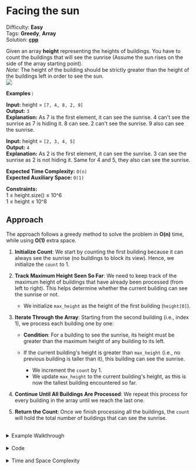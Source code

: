 # Facing the sun

Difficulty: **Easy** <br>
Tags: **Greedy**, **Array** <br>
Solution: **[cpp](facingTheSun.cpp)** <br>

Given an array **height** representing the heights of buildings. You have to count the buildings that will see the sunrise (Assume the sun rises on the side of the array starting point).  
_Note:_ The height of the building should be strictly greater than the height of the buildings left in order to see the sun.  
![](https://contribute.geeksforgeeks.org/wp-content/uploads/Building.png)

**Examples :**

**Input:** height = `[7, 4, 8, 2, 9]` <br>
**Output:** `3` <br>
**Explanation:** As 7 is the first element, it can see the sunrise. 4 can't see the sunrise as 7 is hiding it. 8 can see. 2 can't see the sunrise. 9 also can see  
the sunrise.

**Input:** height = `[2, 3, 4, 5]` <br>
**Output:** `4` <br>
**Explanation:** As 2 is the first element, it can see the sunrise.  3 can see the sunrise as 2 is not hiding it. Same for 4 and 5, they also can see the sunrise.

**Expected Time Complexity:** `O(n)` <br>
**Expected Auxiliary Space:** `O(1)` <br>

**Constraints:**  
1 ≤ height.size() ≤ 10^6  
1 ≤ height ≤ 10^8

## Approach

The approach follows a greedy method to solve the problem in **O(n)** time, while using **O(1)** extra space.

1. **Initialize Count**:
   We start by counting the first building because it can always see the sunrise (no buildings to block its view). Hence, we initialize the `count` to 1.

2. **Track Maximum Height Seen So Far**:
   We need to keep track of the maximum height of buildings that have already been processed (from left to right). This helps determine whether the current building can see the sunrise or not.
   - We initialize `max_height` as the height of the first building (`height[0]`).

3. **Iterate Through the Array**:
   Starting from the second building (i.e., index 1), we process each building one by one:
   
   - **Condition**: For a building to see the sunrise, its height must be greater than the maximum height of any building to its left.
   
   - If the current building's height is greater than `max_height` (i.e., no previous building is taller than it), this building can see the sunrise.
     - We increment the `count` by 1.
     - We update `max_height` to the current building's height, as this is now the tallest building encountered so far.

4. **Continue Until All Buildings Are Processed**:
   We repeat this process for every building in the array until we reach the last one.

5. **Return the Count**:
   Once we finish processing all the buildings, the `count` will hold the total number of buildings that can see the sunrise.



<br>
<details>
<summary>Example Walkthrough</summary>

For the input:

**height** = `[7, 4, 8, 2, 9]`

- The first building (`7`) can always see the sunrise. So, `count = 1` and `max_height = 7`.
- The second building (`4`) is shorter than `7`, so it can't see the sunrise.
- The third building (`8`) is taller than `7` (the tallest so far), so it can see the sunrise. Now, `count = 2` and `max_height = 8`.
- The fourth building (`2`) is shorter than `8`, so it can't see the sunrise.
- The fifth building (`9`) is taller than `8` (the tallest so far), so it can see the sunrise. Now, `count = 3`.

Thus, the total number of buildings that can see the sunrise is `3`.

</details>

<br>
<details>
<summary>Code</summary>

```cpp
int countBuildings(vector<int> &height) {
    int count = 1; // The first building can always see the sunrise
    int max_height = height[0]; // The first building's height
    
    // Traverse the array from the second building onwards
    for(int i = 1; i < height.size(); i++) {
        if(height[i] > max_height) {
            count++; // This building can see the sunrise
            max_height = height[i]; // Update the maximum height seen so far
        }
    }
    
    return count;
}
```
</details>

<br>
<details>
<summary>Time and Space Complexity</summary>

- `O(n)`: We traverse the array once, processing each building in constant time.
- `O(1)`: We use only a few extra variables (`count` and `max_height`), regardless of the input size.
</details>